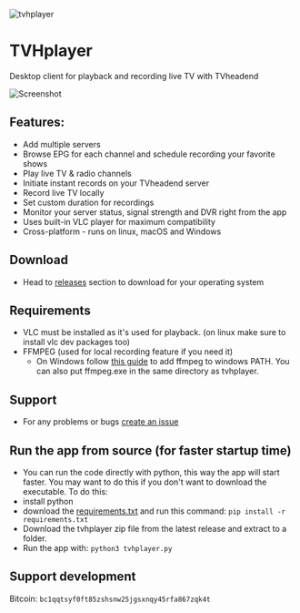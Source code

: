
![tvhplayer](https://github.com/user-attachments/assets/96b567e2-3ce7-45dd-aad8-b64239a54f2c)

# TVHplayer
Desktop client for playback and recording live TV with TVheadend

![Screenshot](https://github.com/user-attachments/assets/573b6563-0915-481b-ac02-d18bc8297526)


## Features:
- Add multiple servers
- Browse EPG for each channel and schedule recording your favorite shows
- Play live TV & radio channels
- Initiate instant records on your TVheadend server
- Record live TV locally
- Set custom duration for recordings
- Monitor your server status, signal strength and DVR right from the app
- Uses built-in VLC player for maximum compatibility 
- Cross-platform - runs on linux, macOS and Windows

## Download
- Head to [releases](https://github.com/mfat/tvhplayer/releases) section to download for your operating system
  

## Requirements
- VLC must be installed as it's used for playback. (on linux make sure to install vlc dev packages too)
- FFMPEG (used for local recording feature if you need it)
  - On Windows follow [this guide](https://phoenixnap.com/kb/ffmpeg-windows) to add ffmpeg to windows PATH. You can also put ffmpeg.exe in the same directory as tvhplayer.
 
## Support
- For any problems or bugs [create an issue](https://github.com/user/repository/issues/new)

## Run the app from source (for faster startup time)
- You can run the code directly with python, this way the app will start faster. You may want to do this if you don't want to download the executable.
To do this:
- install python
- download the [requirements.txt](https://github.com/mfat/tvhplayer/blob/main/requirements.txt) and run this command:
  `pip install -r requirements.txt`
- Download the tvhplayer zip file from the latest release and extract to a folder.
- Run the app with:
  `python3 tvhplayer.py`
  
## Support development
Bitcoin: `bc1qqtsyf0ft85zshsnw25jgsxnqy45rfa867zqk4t`
